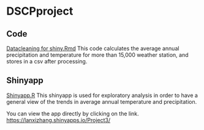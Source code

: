 # DSCPproject

## Code
[Datacleaning for shiny.Rmd](Datacleaning%20for%20shiny.Rmd) This code calculates the average annual precipitation and temperature for more than 15,000 weather station, and stores in a csv after processing.

## Shinyapp
[Shinyapp.R](Shinyapp.R) This shinyapp is used for exploratory analysis in order to have a general view of the trends in average annual temperature and precipitation.

You can view the app directly by clicking on the link. https://lanxizhang.shinyapps.io/Project3/ 
